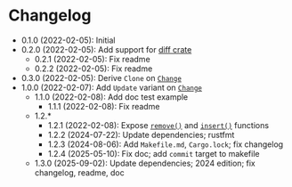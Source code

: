 # Changelog

* 0.1.0 (2022-02-05): Initial
* 0.2.0 (2022-02-05): Add support for [diff crate](https://crates.io/crates/diff)
    * 0.2.1 (2022-02-05): Fix readme
    * 0.2.2 (2022-02-05): Fix readme
* 0.3.0 (2022-02-05): Derive `Clone` on [`Change`]
* 1.0.0 (2022-02-07): Add `Update` variant on [`Change`]
    * 1.1.0 (2022-02-08): Add doc test example
        * 1.1.1 (2022-02-08): Fix readme
    * 1.2.*
        * 1.2.1 (2022-02-08): Expose [`remove()`] and [`insert()`] functions
        * 1.2.2 (2024-07-22): Update dependencies; rustfmt
        * 1.2.3 (2024-08-06): Add `Makefile.md`, `Cargo.lock`; fix changelog
        * 1.2.4 (2025-05-10): Fix doc; add `commit` target to makefile
    * 1.3.0 (2025-09-02): Update dependencies; 2024 edition; fix changelog, readme, doc

[`Change`]: https://docs.rs/slice-diff-patch/latest/slice_diff_patch/enum.Change.html
[`insert()`]: https://docs.rs/slice-diff-patch/latest/slice_diff_patch/fn.insert.html
[`remove()`]: https://docs.rs/slice-diff-patch/latest/slice_diff_patch/fn.remove.html

